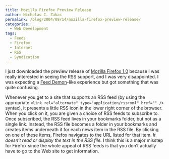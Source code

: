 ```yaml
---
title: Mozilla Firefox Preview Release
author: Nicholas C. Zakas
permalink: /blog/2004/09/14/mozilla-firefox-preview-release/
categories:
  - Web Development
tags:
  - Feeds
  - Firefox
  - Internet
  - RSS
  - Syndication
---
```

I just downloaded the preview release of <a rel="external" href="http://www.mozilla.org/products/firefox">Mozilla Firefox 1.0</a> because I was really interested in seeing the RSS support, and I was very disappointed. I was expecting a <a rel="external" href="http://www.feeddemon.com/">Feed Demon</a>-like experience but got something that was quite confusing.

Whenever you get to a site that supports an RSS feed (by using the appropriate `<link rel="alternate" type="application/rss+xml" href="" />` syntax), it presents a little RSS icon in the lower right corner of the browser. When you click on it, you are given a choice of RSS feeds to subscribe to. Once subscribed, the RSS feed lives in your bookmarks folder, but not as a single link. Instead, the RSS file becomes a folder in your bookmarks and creates items underneath it for each news item in the RSS file. By clicking on one of these items, Firefox navigates to the URL listed for that item. *It doesn&#8217;t read or display the <description/> text in the RSS file.* I think this is a major misstep for Firefox since the whole appeal of RSS feeds is that you don&#8217;t actually have to go to the Web site to get information.
